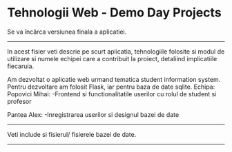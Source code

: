 # Tehnologii Web - Demo Day Projects

Se va încărca versiunea finala a aplicatiei.

---------------------


In acest fisier veti descrie pe scurt aplicatia, tehnologiile folosite si modul de utilizare si numele echipei care a contribuit la proiect, detaliind implicatiile fiecaruia.

Am dezvoltat o aplicatie web urmand tematica student information system. Pentru dezvoltare am folosit Flask, iar pentru baza de date sqlite.
Echipa:
Popovici Mihai:
-Frontend si functionalitatile userilor cu rolul de student si profesor

Pantea Alex:
-Inregistrarea userilor si designul bazei de date

---------------------

Veti include si fisierul/ fisierele bazei de date.


---------------------
